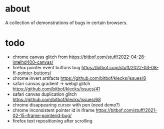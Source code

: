 # about
A collection of demonstrations of bugs in certain browsers.

# todo
- chrome canvas glitch from https://bitbof.com/stuff/2022-04-28-intelhd400-canvas/
- firefox pointer event buttons bug https://bitbof.com/stuff/2022-03-08-ff-pointer-buttons/
- chrome invert artifacts https://github.com/bitbof/klecks/issues/8
- safari canvas gradient -> webgl glitch https://github.com/bitbof/klecks/issues/41
- safari canvas duplication glitch https://github.com/bitbof/klecks/issues/68
- chrome disappearing cursor with pen (need demo?)
- chrome inconsistent pointer id in iframe https://bitbof.com/stuff/2021-02-15-iframe-pointerid-bug/
- firefox text repositioning after scrolling
